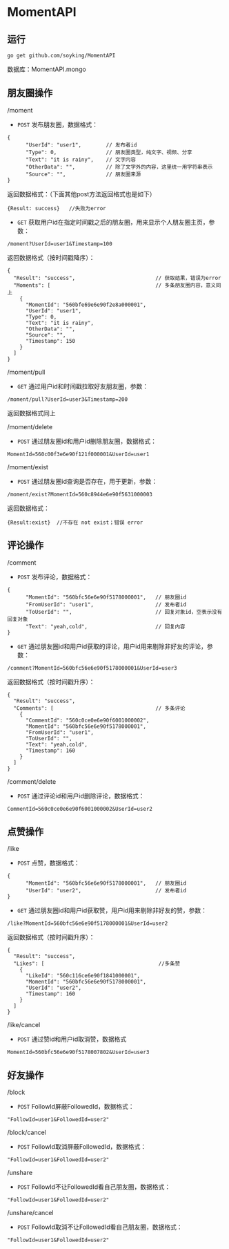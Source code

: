 MomentAPI
=========
## 运行 ##
```
go get github.com/soyking/MomentAPI
```
数据库：MomentAPI.mongo


## 朋友圈操作 ##

/moment
- `POST` 发布朋友圈，数据格式：
```
{
      "UserId": "user1",		// 发布者id
      "Type": 0,				// 朋友圈类型，纯文字、视频、分享
      "Text": "it is rainy",	// 文字内容
      "OtherData": "",		    // 除了文字外的内容，这里统一用字符串表示
      "Source": "",			    // 朋友圈来源
}
```
返回数据格式：（下面其他post方法返回格式也是如下）
```
{Result: success}	//失败为error
```
- `GET` 获取用户id在指定时间戳之后的朋友圈，用来显示个人朋友圈主页，参数：
```
/moment?UserId=user1&Timestamp=100
```
返回数据格式（按时间戳降序）：
```
{
  "Result": "success",							// 获取结果，错误为error
  "Moments": [									// 多条朋友圈内容，意义同上
    {
      "MomentId": "560bfe69e6e90f2e8a000001",
      "UserId": "user1",
      "Type": 0,
      "Text": "it is rainy",
      "OtherData": "",
      "Source": "",
      "Timestamp": 150
    }
  ]
}
```

/moment/pull
- `GET` 通过用户id和时间戳拉取好友朋友圈，参数：
```
/moment/pull?UserId=user3&Timestamp=200
```
返回数据格式同上

/moment/delete
- `POST` 通过朋友圈id和用户id删除朋友圈，数据格式：
```
MomentId=560c00f3e6e90f121f000001&UserId=user1
```

/moment/exist
- `POST` 通过朋友圈id查询是否存在，用于更新，参数：
```
/moment/exist?MomentId=560c8944e6e90f5631000003
```
返回数据格式：
```
{Result:exist}	//不存在 not exist；错误 error
```

## 评论操作 ##

/comment
- `POST` 发布评论，数据格式：
```
{
      "MomentId": "560bfc56e6e90f5178000001",	// 朋友圈id
      "FromUserId": "user1",					// 发布者id
      "ToUserId": "",							// 回复对象id，空表示没有回复对象
      "Text": "yeah,cold",					    // 回复内容
}
```
- `GET` 通过朋友圈id和用户id获取的评论，用户id用来剔除非好友的评论，参数：
```
/comment?MomentId=560bfc56e6e90f5178000001&UserId=user3
```
返回数据格式（按时间戳升序）：
```
{
  "Result": "success",
  "Comments": [									// 多条评论
    {
      "CommentId": "560c0ce0e6e90f6001000002",
      "MomentId": "560bfc56e6e90f5178000001",
      "FromUserId": "user1",
      "ToUserId": "",
      "Text": "yeah,cold",
      "Timestamp": 160
    }
  ]
}
```

/comment/delete
- `POST` 通过评论id和用户id删除评论，数据格式：
```
CommentId=560c0ce0e6e90f6001000002&UserId=user2
```

## 点赞操作 ##

/like
- `POST` 点赞，数据格式：
```
{
      "MomentId": "560bfc56e6e90f5178000001",	// 朋友圈id
      "UserId": "user2",						// 发布者id
}
```
- `GET` 通过朋友圈id和用户id获取赞，用户id用来剔除非好友的赞，参数：
```
/like?MomentId=560bfc56e6e90f5178000001&UserId=user2
```
返回数据格式（按时间戳升序）：
```
{
  "Result": "success",
  "Likes": [									 //多条赞
    {
      "LikeId": "560c116ce6e90f1841000001",
      "MomentId": "560bfc56e6e90f5178000001",
      "UserId": "user2",
      "Timestamp": 160
    }
  ]
}
```

/like/cancel
- `POST` 通过赞id和用户id取消赞，数据格式
```
MomentId=560bfc56e6e90f5178007802&UserId=user3
```

## 好友操作 ##

/block
- `POST` FollowId屏蔽FollowedId，数据格式：
```
"FollowId=user1&FollowedId=user2"
```

/block/cancel
- `POST` FollowId取消屏蔽FollowedId，数据格式：
```
"FollowId=user1&FollowedId=user2"
```

/unshare
- `POST` FollowId不让FollowedId看自己朋友圈，数据格式：
```
"FollowId=user1&FollowedId=user2"
```

/unshare/cancel
- `POST` FollowId取消不让FollowedId看自己朋友圈，数据格式：
```
"FollowId=user1&FollowedId=user2"
```